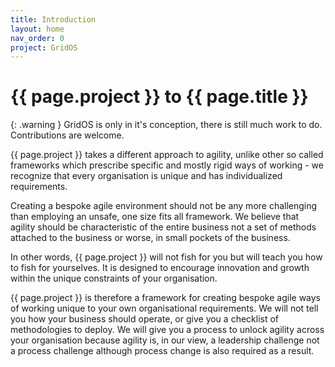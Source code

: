 ```yaml
---
title: Introduction
layout: home
nav_order: 0
project: GridOS
---
```


# {{ page.project }} to {{ page.title }}

{: .warning }
GridOS is only in it's conception, there is still much work to do. Contributions are welcome.

{{ page.project }} takes a different approach to agility, unlike other so called frameworks which prescribe specific and mostly rigid ways of working - we recognize that every organisation is unique and has individualized requirements.

Creating a bespoke agile environment should not be any more challenging than employing an unsafe, one size fits all framework. We believe that agility should be characteristic of the entire business not a set of methods attached to the business or worse, in small pockets of the business.

In other words, {{ page.project }} will not fish for you but will teach you how to fish for yourselves. It is designed to encourage innovation and growth within the unique constraints of your organisation.

{{ page.project }} is therefore a framework for creating bespoke agile ways of working unique to your own organisational requirements. We will not tell you how your business should operate, or give you a checklist of methodologies to deploy. We will give you a process to unlock agility across your organisation because agility is, in our view, a leadership challenge not a process challenge although process change is also required as a result.
